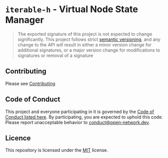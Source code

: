 # `iterable-h` - Virtual Node State Manager

> The exported signature of this project is not expected to change significantly.
> This project follows strict [semantic versioning](https://semver.org/), and any change to the API will result in either a minor version change 
> for additional signatures, or a major version change for modifications to signatures or removal of a signature

## Contributing

Please see [Contributing](./CONTRIBUTING.md)

## Code of Conduct 

This project and everyone participating in it is governed by the [Code of Conduct listed here](./code-of-conduct.md). By participating, you are expected to uphold this code. Please report unacceptable behavior to [conduct@open-network.dev](mailto:conduct@open-network.dev).

## Licence

This repository is licensed under the [MIT](https://choosealicense.com/licenses/mit/) license.
